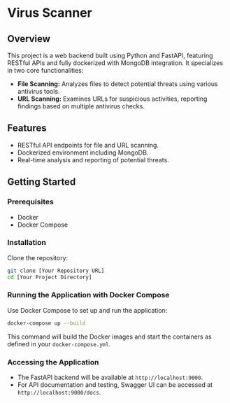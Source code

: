 
# Virus Scanner

## Overview
This project is a web backend built using Python and FastAPI, featuring RESTful APIs and fully dockerized with MongoDB integration. It specializes in two core functionalities:
- **File Scanning:** Analyzes files to detect potential threats using various antivirus tools.
- **URL Scanning:** Examines URLs for suspicious activities, reporting findings based on multiple antivirus checks.

## Features
- RESTful API endpoints for file and URL scanning.
- Dockerized environment including MongoDB.
- Real-time analysis and reporting of potential threats.

## Getting Started

### Prerequisites
- Docker
- Docker Compose

### Installation
Clone the repository:
```bash
git clone [Your Repository URL]
cd [Your Project Directory]
```

### Running the Application with Docker Compose
Use Docker Compose to set up and run the application:
```bash
docker-compose up --build
```
This command will build the Docker images and start the containers as defined in your `docker-compose.yml`.

### Accessing the Application
- The FastAPI backend will be available at `http://localhost:9000`.
- For API documentation and testing, Swagger UI can be accessed at `http://localhost:9000/docs`.

